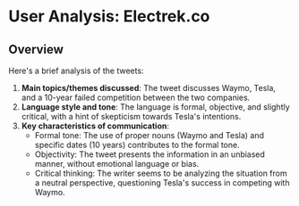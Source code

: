 # User Analysis: Electrek.co

## Overview

Here's a brief analysis of the tweets:

1. **Main topics/themes discussed**: The tweet discusses Waymo, Tesla, and a 10-year failed competition between the two companies.
2. **Language style and tone**: The language is formal, objective, and slightly critical, with a hint of skepticism towards Tesla's intentions.
3. **Key characteristics of communication**:
   - Formal tone: The use of proper nouns (Waymo and Tesla) and specific dates (10 years) contributes to the formal tone.
   - Objectivity: The tweet presents the information in an unbiased manner, without emotional language or bias.
   - Critical thinking: The writer seems to be analyzing the situation from a neutral perspective, questioning Tesla's success in competing with Waymo.
